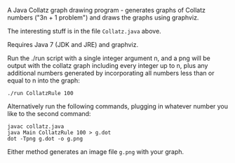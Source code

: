 A Java Collatz graph drawing program - generates graphs of Collatz numbers ("3n + 1 problem") and draws the graphs using graphviz.

The interesting stuff is in the file `Collatz.java` above.

Requires Java 7 (JDK and JRE) and graphviz.

Run the ./run script with a single integer argument n, and a png will be output with the collatz graph including every integer up to n, plus any additional numbers generated by incorporating all numbers less than or equal to n into the graph:

    ./run CollatzRule 100

Alternatively run the following commands, plugging in whatever number you like to the second command:

    javac collatz.java
    java Main CollatzRule 100 > g.dot
    dot -Tpng g.dot -o g.png

Either method generates an image file `g.png` with your graph.
